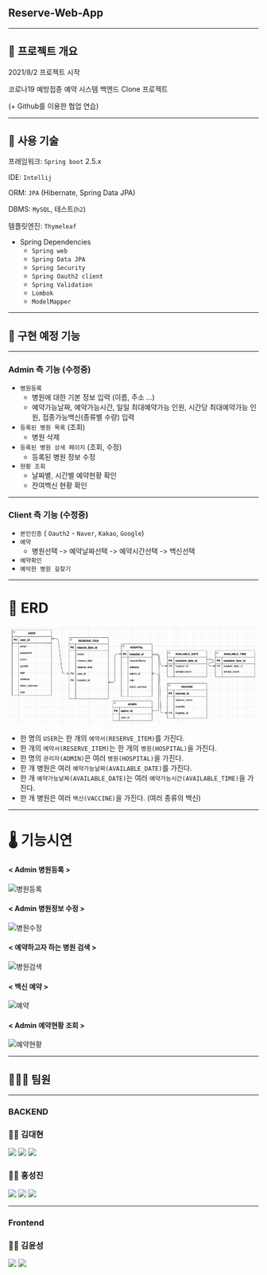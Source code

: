 ## Reserve-Web-App

***
## 🚀 프로젝트 개요

2021/8/2 프로젝트 시작

코로나19 예방접종 예약 시스템 백엔드 Clone 프로젝트

(+ Github를 이용한 협업 연습)
***

## 🚀 사용 기술

프레임워크: `Spring boot` 2.5.x

IDE: `Intellij`

ORM: `JPA` (Hibernate, Spring Data JPA)

DBMS: `MySQL`, 테스트(`h2`)

템플릿엔진: `Thymeleaf`

- Spring Dependencies
  - `Spring web`
  - `Spring Data JPA`
  - `Spring Security`
  - `Spring Oauth2 client`
  - `Spring Validation`
  - `Lombok`
  - `ModelMapper`
***
  
## 🔎 구현 예정 기능
***
### Admin 측 기능 (수정중)

- `병원등록`
  - 병원에 대한 기본 정보 입력 (이름, 주소 ...)
  - 예약가능날짜, 예약가능시간, 일일 최대예약가능 인원, 시간당 최대예약가능 인원, 접종가능백신(종류별 수량) 입력
- `등록된 병원 목록` (조회)
  - 병원 삭제
- `등록된 병원 상세 페이지` (조회, 수정)
  - 등록된 병원 정보 수정
- `현황 조회`
  - 날짜별, 시간별 예약현황 확인
  - 잔여백신 현황 확인
***

### Client 측 기능 (수정중)

- `본인인증` ( `Oauth2` - `Naver`, `Kakao`, `Google`)
- `예약`
  - 병원선택 -> 예약날짜선택 -> 예약시간선택 -> 백신선택
- `예약확인`
- `예악한 병원 길찾기`


***

# 🚀 ERD
![img.png](img.png)
- 한 명의 `USER`는 한 개의 `예약서(RESERVE_ITEM)`를 가진다.
- 한 개의 `예약서(RESERVE_ITEM)`는 한 개의 `병원(HOSPITAL)`을 가진다.
- 한 명의 `관리자(ADMIN)`은 여러 `병원(HOSPITAL)`을 가진다.
- 한 개 병원은 여러 `예약가능날짜(AVAILABLE_DATE)`를 가진다.
- 한 개 `예약가능날짜(AVAILABLE_DATE)`는 여러 `예약가능시간(AVAILABLE_TIME)`을 가진다.
- 한 개 병원은 여러 `백신(VACCINE)`을 가진다. (여러 종류의 백신)

***

# 🌡 기능시연

#### < Admin 병원등록 >
![병원등록](https://user-images.githubusercontent.com/77182648/129870381-3a4e2745-8251-469f-b295-3c96601b6204.gif)

#### < Admin 병원정보 수정 >
![병원수정](https://user-images.githubusercontent.com/77182648/129870530-0e36293c-10fb-4916-93f7-034eefc21bd5.gif)

#### < 예약하고자 하는 병원 검색 >
![병원검색](https://user-images.githubusercontent.com/77182648/129870729-941ff973-9cbf-41d0-81b2-aa335ac7700b.gif)

#### < 백신 예약 >
![예약](https://user-images.githubusercontent.com/77182648/129870596-955dc0f7-1e1f-463f-a641-12f78f41c27b.gif)

#### < Admin 예약현황 조회 >
![예약현황](https://user-images.githubusercontent.com/77182648/129870824-095d42ff-ab35-4340-bd54-872c0f8273b3.gif)

***



## 👨‍👨‍👦 팀원
***
### BACKEND
### 🧑‍💻 김대현
<a href="https://velog.io/@dhk22" target="_blank"><img src="https://img.shields.io/badge/Velog-20c997?style=flat-square&logo=Vimeo&logoColor=white" width="42"/></a>
<a href="mailto:zbeld123@gmail.com" ><img src="https://img.shields.io/badge/Gmail-d14836?style=flat-square&logo=Gmail&logoColor=white" width="42"/></a>
<a href="https://github.com/kimdh-hi" targe="_blank" ><img src="https://img.shields.io/badge/Github-181717?style=flat-square&logo=Github&logoColor=white" width="42"/></a>

### 🧑‍💻 홍성진
<a href="https://velog.io/@sungjin0757" target="_blank"><img src="https://img.shields.io/badge/Velog-20c997?style=flat-square&logo=Vimeo&logoColor=white" width="42"/></a>
<a href="mailto:sungjin0757@naver.com" ><img src="https://img.shields.io/badge/Naver-03C75A?style=flat-square&logo=Naver&logoColor=white" width="42"/></a>
<a href="https://github.com/sungjin0757" targe="_blank" ><img src="https://img.shields.io/badge/Github-181717?style=flat-square&logo=Github&logoColor=white" width="42"/></a>

***
### Frontend
### 🧑‍💻 김윤성
<a href="mailto:rladbstjd96@naver.com" ><img src="https://img.shields.io/badge/Naver-03C75A?style=flat-square&logo=Naver&logoColor=white" width="42"/></a>
<a href="https://github.com/f-dev-kys" targe="_blank" ><img src="https://img.shields.io/badge/Github-181717?style=flat-square&logo=Github&logoColor=white" width="42"/></a>
